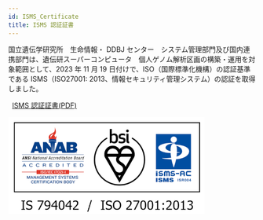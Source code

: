 ```yaml
---
id: ISMS_Certificate
title: ISMS 認証証書
---
```


国立遺伝学研究所　生命情報・ DDBJ センター　システム管理部門及び国内連携部門は、遺伝研スーパーコンピュータ　個人ゲノム解析区画の構築・運用を対象範囲として、2023 年 11 月 19 日付けで、ISO（国際標準化機構）の認証基準である ISMS（ISO27001: 2013、情報セキュリティ管理システム）の認証を取得しました。

<p>
&nbsp;&nbsp;<a class="box-link" href="ISMS.pdf" target="_blank">ISMS 認証証書(PDF)</a>
</p>

![ISNS_ANAB_ISMS-AC_color_IS794042_w400.png](ISMS_ANAB_ISMS-AC_color_IS794042_w400.png)






